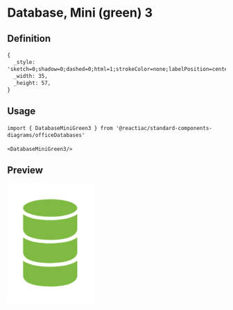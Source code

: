 # Database, Mini (green) 3

## Definition

```
{
  _style: 'sketch=0;shadow=0;dashed=0;html=1;strokeColor=none;labelPosition=center;verticalLabelPosition=bottom;verticalAlign=top;outlineConnect=0;align=center;shape=mxgraph.office.databases.database_mini_3;fillColor=#7FBA42;',
  _width: 35,
  _height: 57,
}
```

## Usage

```
import { DatabaseMiniGreen3 } from '@reactiac/standard-components-diagrams/officeDatabases'

<DatabaseMiniGreen3/>
```

## Preview

<img src="./database-mini-green-3.png" width="200"/>
